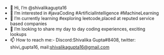 - 👋 Hi, I’m @shivalikagupta16
- 👀 I’m interested in #javaCoding #ArtificialIntelligence #MachineLearning
- 🌱 I’m currently learning #exploring leetcode,placed at reputed service based companies
- 💞️ I’m looking to share my day to day coding experiences, exciting lookups
- 📫 How to reach me:- Discord:Shivalika Gupta#8408, twitter: shivi_gupta16, mail:shivalikagupta16@gmail.com

<!---
shivalikagupta16/shivalikagupta16 is a ✨ special ✨ repository because its `README.md` (this file) appears on your GitHub profile.
You can click the Preview link to take a look at your changes.
--->
